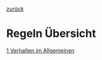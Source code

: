 [zurück](index.md)

# Regeln Übersicht

[1 Verhalten im Allgemeinen](.docs/1-Verhalten-im-Allgemeinen.md)

